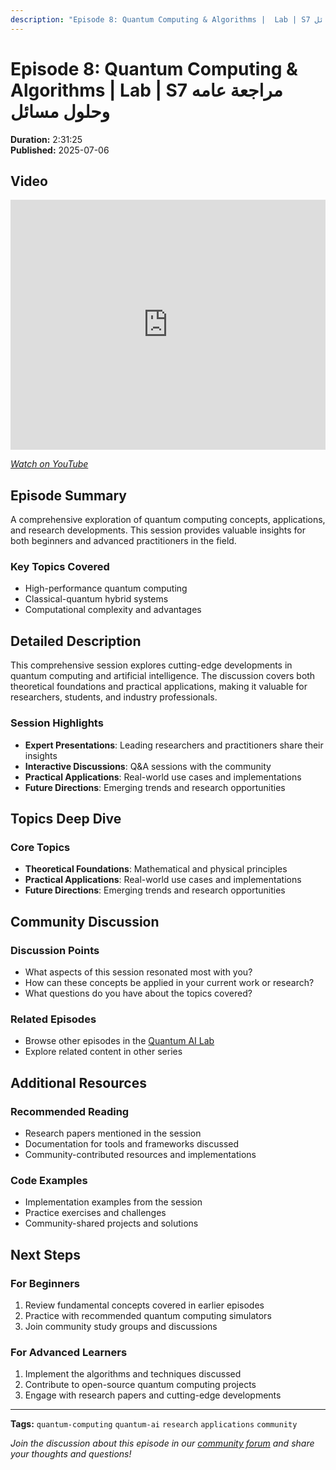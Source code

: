 ```yaml
---
description: "Episode 8: Quantum Computing & Algorithms |  Lab | S7 مراجعة عامه وحلول مسائل - Comprehensive exploration of quantum computing topics with expert insights and practical applications."
---
```


# Episode 8: Quantum Computing & Algorithms |  Lab | S7 مراجعة عامه وحلول مسائل

**Duration:** 2:31:25  
**Published:** 2025-07-06

## Video

<iframe width="100%" height="400" src="https://www.youtube.com/embed/Sa0gppg01TQ" title="Quantum Computing & Algorithms | Quantum AI Lab | S7 مراجعة عامه وحلول مسائل" frameborder="0" allow="accelerometer; autoplay; clipboard-write; encrypted-media; gyroscope; picture-in-picture" allowfullscreen></iframe>

*[Watch on YouTube](https://www.youtube.com/watch?v=Sa0gppg01TQ)*

## Episode Summary

A comprehensive exploration of quantum computing concepts, applications, and research developments. This session provides valuable insights for both beginners and advanced practitioners in the field.

### Key Topics Covered
- High-performance quantum computing
- Classical-quantum hybrid systems
- Computational complexity and advantages

## Detailed Description

This comprehensive session explores cutting-edge developments in quantum computing and artificial intelligence. The discussion covers both theoretical foundations and practical applications, making it valuable for researchers, students, and industry professionals.

### Session Highlights

- **Expert Presentations**: Leading researchers and practitioners share their insights
- **Interactive Discussions**: Q&A sessions with the community
- **Practical Applications**: Real-world use cases and implementations
- **Future Directions**: Emerging trends and research opportunities

## Topics Deep Dive


### Core Topics
- **Theoretical Foundations**: Mathematical and physical principles
- **Practical Applications**: Real-world use cases and implementations
- **Future Directions**: Emerging trends and research opportunities


## Community Discussion

### Discussion Points
- What aspects of this session resonated most with you?
- How can these concepts be applied in your current work or research?
- What questions do you have about the topics covered?

### Related Episodes
- Browse other episodes in the [Quantum AI Lab](index.md)
- Explore related content in other series

## Additional Resources

### Recommended Reading
- Research papers mentioned in the session
- Documentation for tools and frameworks discussed
- Community-contributed resources and implementations

### Code Examples
- Implementation examples from the session
- Practice exercises and challenges
- Community-shared projects and solutions

## Next Steps

### For Beginners
1. Review fundamental concepts covered in earlier episodes
2. Practice with recommended quantum computing simulators
3. Join community study groups and discussions

### For Advanced Learners
1. Implement the algorithms and techniques discussed
2. Contribute to open-source quantum computing projects
3. Engage with research papers and cutting-edge developments

---

**Tags:** `quantum-computing` `quantum-ai` `research` `applications` `community`

*Join the discussion about this episode in our [community forum](https://github.com/yourusername/quantum-ai/discussions) and share your thoughts and questions!*
